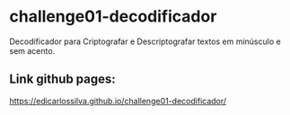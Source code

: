 # challenge01-decodificador
Decodificador para Criptografar e Descriptografar textos em minúsculo e sem acento.

## Link github pages:
https://edicarlossilva.github.io/challenge01-decodificador/
